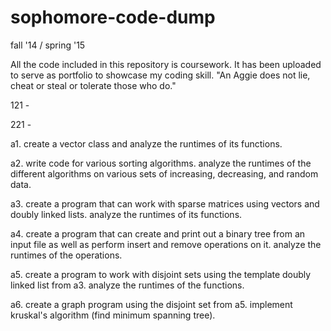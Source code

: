# sophomore-code-dump
fall '14 / spring '15

All the code included in this repository is coursework. It has been uploaded to serve as portfolio to showcase my coding skill. 
"An Aggie does not lie, cheat or steal or tolerate those who do."

121 -



221 -

a1. create a vector class and analyze the runtimes of its functions.

a2. write code for various sorting algorithms. analyze the runtimes of the different algorithms on various sets of increasing, decreasing, and random data.

a3. create a program that can work with sparse matrices using vectors and doubly linked lists. analyze the runtimes of its functions.

a4. create a program that can create and print out a binary tree from an input file as well as perform insert and remove operations on it. analyze the runtimes of the operations.

a5. create a program to work with disjoint sets using the template doubly linked list from a3. analyze the runtimes of the functions.

a6. create a graph program using the disjoint set from a5. implement kruskal's algorithm (find minimum spanning tree).
